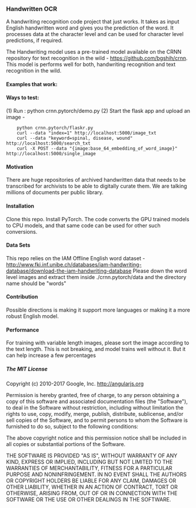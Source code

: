### Handwritten OCR

A handwriting recognition code project that just works.
It takes as input English handwritten word and gives you the prediction of the word.
It processes data at the character level and can be used for character level predictions, if required.

The Handwriting model uses a pre-trained model available on the CRNN repository for text recognition in the wild - https://github.com/bgshih/crnn.
This model is performs well for both, handwriting recognition and text recognition in the wild.

#### Examples that work:


#### Ways to test:

(1) Run : python crnn.pytorch/demo.py
(2) Start the flask app and upload an image - 
    
        python crnn.pytorch/flaskr.py
        curl --data "index=1" http://localhost:5000/image_txt
        curl --data "keyword=spinal, disease, wound" http://localhost:5000/search_txt
        curl -X POST --data "{image:base_64_embedding_of_word_image}" http://localhost:5000/single_image

#### Motivation
There are huge repositories of archived handwritten data that needs to be transcribed for archivists to be able to digitally curate them.
We are talking millions of documents per public library. 

#### Installation

Clone this repo. Install PyTorch. The code converts the GPU trained models to CPU models, and that same code can be used for other such conversions.

#### Data Sets

This repo relies on the IAM Offline English word dataset - http://www.fki.inf.unibe.ch/databases/iam-handwriting-database/download-the-iam-handwriting-database
Please down the word level images and extract them inside ./crnn.pytorch/data and the directory name should be "words"

#### Contribution
Possible directions is making it support more languages or making it a more robust English model.

#### Performance
For training with variable length images, please sort the image according to the text length. This is not breaking, and model trains well without it. But it can help increase a few percentages

##### The MIT License

Copyright (c) 2010-2017 Google, Inc. http://angularjs.org

Permission is hereby granted, free of charge, to any person obtaining a copy
of this software and associated documentation files (the "Software"), to deal
in the Software without restriction, including without limitation the rights
to use, copy, modify, merge, publish, distribute, sublicense, and/or sell
copies of the Software, and to permit persons to whom the Software is
furnished to do so, subject to the following conditions:

The above copyright notice and this permission notice shall be included in
all copies or substantial portions of the Software.

THE SOFTWARE IS PROVIDED "AS IS", WITHOUT WARRANTY OF ANY KIND, EXPRESS OR
IMPLIED, INCLUDING BUT NOT LIMITED TO THE WARRANTIES OF MERCHANTABILITY,
FITNESS FOR A PARTICULAR PURPOSE AND NONINFRINGEMENT. IN NO EVENT SHALL THE
AUTHORS OR COPYRIGHT HOLDERS BE LIABLE FOR ANY CLAIM, DAMAGES OR OTHER
LIABILITY, WHETHER IN AN ACTION OF CONTRACT, TORT OR OTHERWISE, ARISING FROM,
OUT OF OR IN CONNECTION WITH THE SOFTWARE OR THE USE OR OTHER DEALINGS IN
THE SOFTWARE.